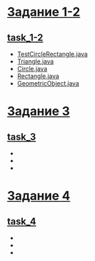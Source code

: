 # [Задание 1-2](https://github.com/Derev005/Java/blob/main/prac_7/task_1-2.md)
## [task_1-2](https://github.com/Derev005/Java/tree/main/prac_7/task_1-2)
 - [TestCircleRectangle.java](https://github.com/Derev005/Java/blob/main/prac_7/task_1-2/TestCircleRectangle.java)
 - [Triangle.java](https://github.com/Derev005/Java/blob/main/prac_7/task_1-2/Triangle.java)
 - [Circle.java](https://github.com/Derev005/Java/blob/main/prac_7/task_1-2/Circle.java)
 - [Rectangle.java](https://github.com/Derev005/Java/blob/main/prac_7/task_1-2/Rectangle.java)
 - [GeometricObject.java](https://github.com/Derev005/Java/blob/main/prac_7/task_1-2/GeometricObject.java)
# [Задание 3](https://github.com/Derev005/Java/blob/main/prac_7/task_3.md)
## [task_3](https://github.com/Derev005/Java/tree/main/prac_7/task_3)
 - []()
 - []()
 - []()
# [Задание 4](https://github.com/Derev005/Java/blob/main/prac_7/task_4.md)
## [task_4](https://github.com/Derev005/Java/tree/main/prac_7/task_4)
 - []()
 - []()
 - []()
